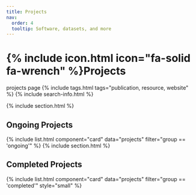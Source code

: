 ```yaml
---
title: Projects
nav:
  order: 4
  tooltip: Software, datasets, and more
---
```

# {% include icon.html icon="fa-solid fa-wrench" %}Projects
projects page
{% include tags.html tags="publication, resource, website" %}
{% include search-info.html %}

{% include section.html %}

## Ongoing Projects
{% include list.html component="card" data="projects" filter="group == 'ongoing'" %}
{% include section.html %}

## Completed Projects
{% include list.html component="card" data="projects" filter="group == 'completed'" style="small" %}
